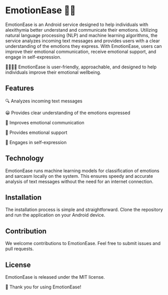 # EmotionEase 🤖💬
EmotionEase is an Android service designed to help individuals with alexithymia better understand and communicate their emotions. Utilizing natural language processing (NLP) and machine learning algorithms, the service analyzes incoming text messages and provides users with a clear understanding of the emotions they express. With EmotionEase, users can improve their emotional communication, receive emotional support, and engage in self-expression.

📱🧑‍🤝‍🧑 EmotionEase is user-friendly, approachable, and designed to help individuals improve their emotional wellbeing.

## Features
🔍 Analyzes incoming text messages

😀 Provides clear understanding of the emotions expressed

💬 Improves emotional communication

🤗 Provides emotional support

📝 Engages in self-expression

## Technology
EmotionEase runs machine learning models for classification of emotions and sarcasm locally on the system. This ensures speedy and accurate analysis of text messages without the need for an internet connection.

## Installation
The installation process is simple and straightforward. Clone the repository and run the application on your Android device.

## Contribution
We welcome contributions to EmotionEase. Feel free to submit issues and pull requests.

## License
EmotionEase is released under the MIT license.

🙏 Thank you for using EmotionEase!
